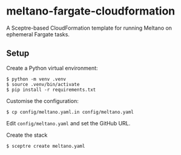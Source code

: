# meltano-fargate-cloudformation

A Sceptre-based CloudFormation template for running Meltano on ephemeral Fargate tasks.

## Setup

Create a Python virtual environment:

    $ python -m venv .venv
    $ source .venv/bin/activate
    $ pip install -r requirements.txt

Customise the configuration:

    $ cp config/meltano.yaml.in config/meltano.yaml

Edit `config/meltano.yaml` and set the GitHub URL.

Create the stack

    $ sceptre create meltano.yaml
